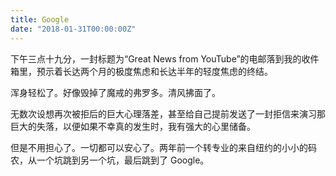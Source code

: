 ```yaml
---
title: Google
date: "2018-01-31T00:00:00Z"
---
```


下午三点十九分，一封标题为“Great News from YouTube”的电邮落到我的收件箱里，预示着长达两个月的极度焦虑和长达半年的轻度焦虑的终结。

浑身轻松了。好像毁掉了魔戒的弗罗多。清风拂面了。

无数次设想再次被拒后的巨大心理落差，甚至给自己提前发送了一封拒信来演习那巨大的失落，以便如果不幸真的发生时，我有强大的心里储备。

但是不用担心了。一切都可以安心了。两年前一个转专业的来自纽约的小小的码农，从一个坑跳到另一个坑，最后跳到了 Google。
